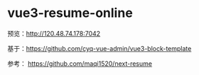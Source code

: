 # vue3-resume-online
预览：http://120.48.74.178:7042

基于：https://github.com/cyq-vue-admin/vue3-block-template

参考： https://github.com/maqi1520/next-resume